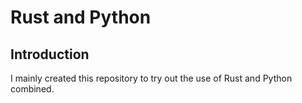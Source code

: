# Rust and Python

## Introduction

I mainly created this repository to try out the use of Rust and Python combined. 
